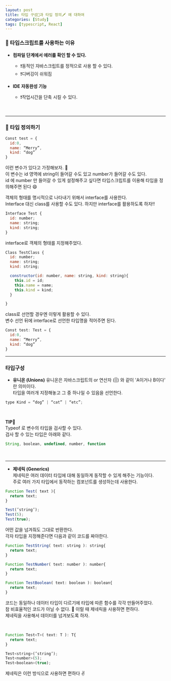 ```yaml
---
layout: post
title: 타입 구성🔧과 타입 정의🗡 에 대하여
categories: [Study]
tags: [typescript, React]
---
```


### 📌 타입스크립트를 사용하는 이유

* **컴파일 단계에서 에러를 확인 할 수 있다.**  
  - ❗️동적인 자바스크립트를 정적으로 사용 할 수 있다.  
  - ❗️디버깅이 쉬워짐  

* **IDE 자동완성 기능**  
  - ❗️작업시간을 단축 시킬 수 있다.  

​
- - -

### 📌 타입 정의하기


```js
Const test = {
  id:0,
  name: “Merry”,
  kind: “dog”
}
```

이런 변수가 있다고 가정해보자. 🤔  
이 변수는 id 영역에 string이 들어갈 수도 있고 number가 들어갈 수도 있다.  
id 에 number 만 들어갈 수 있게 설정해주고 싶다면 타입스크립트를 이용해 타입을 정의해주면 된다 😄  


객체의 형태를 명시적으로 나타내기 위해서 interface를 사용한다.  
Interface 대신 class를 사용할 수도 있다. 하지만 interface를 활용하도록 하자‼️  

```js
Interface Test {
  id: number;
  name: string;
  kind: string;
}
```

interface로 객체의 형태를 지정해주었다.

```js
Class TestClass {
  id: number;
  name: string;
  kind: string;

  constructor(id: number, name: string, kind: string){
    this.id = id;
    this.name = name;
    this.kind = kind;
  }

}
```

class로 선언할 경우엔 이렇게 활용할 수 있다.  
변수 선언 뒤에 interface로 선언한 타입명을 적어주면 된다.  

```js
Const test: Test = {
  id:0,
  name: “Merry”,
  kind: “dog”
}
```





- - -


### 타입구성

* **유니온 (Unions)**
  유니온은 자바스크립트의 or 연산자 (||) 와 같이 'A이거나 B이다' 란 의미이다.  
  타입을 여러개 지정해놓고 그 중 하나일 수 있음을 선언한다.  

```js
type Kind = “dog” | “cat” | “etc”;
```
​

**TIP🌟**  
Typeof 로 변수의 타입을 검사할 수 있다.  
검사 할 수 있는 타입은 아래와 같다.  

```js
String, boolean, undefined, number, function
```
​
- - -

* **제네릭 (Generics)**  
  제네릭은 여러 데이터 타입에 대해 동일하게 동작할 수 있게 해주는 기능이다.  
  주로 여러 가지 타입에서 동작하는 컴포넌트를 생성하는데 사용한다.  

```js
Function Test( text ){
  return text;
}

Test(’string’);
Test(5);
Test(true);
```

어떤 값을 넘겨줘도 그대로 반환한다.  
각자 타입을 지정해준다면 다음과 같이 코드를 짜야한다.   

```js
Function TestString( text: string ): string{
  return text;
}

Function TestNumber( text: number ): number{
  return text;
}

Function TestBoolean( text: boolean ): boolean{
  return text;
}
```

코드는 동일하나 데이터 타입이 다르기에 타입에 따른 함수를 각각 만들어주었다.  
참 비효율적인 코드가 아닐 수 없다. 🤔 이럴 때 제네릭을 사용하면 편하다.  
제네릭을 사용해서 데이터를 넘겨보도록 하자.  

​
```js
Function Test<T>( text: T ): T{
  return text;
}

Test<string>(’string’);
Test<number>(5);
Test<boolean>(true);
```

제네릭은 이런 방식으로 사용하면 편하다 ✌️  